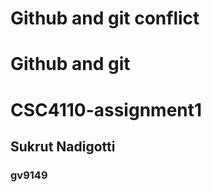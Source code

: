 # Github and git conflict

# Github and git

# CSC4110-assignment1

## Sukrut Nadigotti

### gv9149

